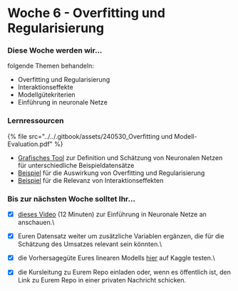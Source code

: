 # Woche 6 - Overfitting und Regularisierung

### Diese Woche werden wir...

folgende Themen behandeln:

* Overfitting und Regularisierung
* Interaktionseffekte
* Modellgütekriterien
* Einführung in neuronale Netze

### Lernressourcen

{% file src="../../.gitbook/assets/240530_Overfitting und Modell-Evaluation.pdf" %}

* [Grafisches Tool](https://playground.tensorflow.org/) zur Definition und Schätzung von Neuronalen Netzen für unterschiedliche Beispieldatensätze
* [Beispiel](https://github.com/opencampus-sh/einfuehrung-in-data-science-und-ml/blob/main/overfitting.ipynb) für die Auswirkung von Overfitting und Regularisierung
* [Beispiel](https://github.com/opencampus-sh/einfuehrung-in-data-science-und-ml/blob/main/interaction%20effect.ipynb) für die Relevanz von Interaktionseffekten

### Bis zur nächsten Woche solltet Ihr...

* [x] [dieses Video](https://www.youtube.com/watch?v=GvQwE2OhL8I) (12 Minuten) zur Einführung in Neuronale Netze an anschauen.\

* [x] Euren Datensatz weiter um zusätzliche Variablen ergänzen, die für die Schätzung des Umsatzes relevant sein könnten.\

* [x] die Vorhersagegüte Eures linearen Modells [hier](https://www.kaggle.com/t/7020a75340c649a9b56d85835cacd28a) auf Kaggle testen.\

* [x] die Kursleitung zu Eurem Repo einladen oder, wenn es öffentlich ist, den Link zu Eurem Repo in einer privaten Nachricht schicken.
